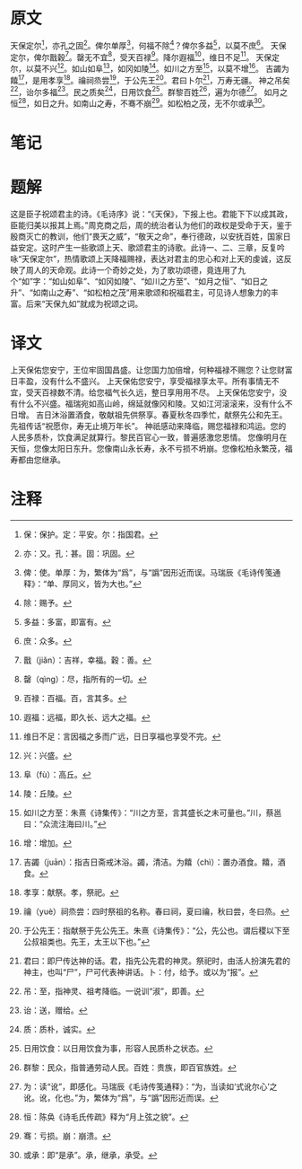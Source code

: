 # 原文
天保定尔[^1]，亦孔之固[^2]。俾尔单厚[^3]，何福不除[^4]？俾尔多益[^5]，以莫不庶[^6]。
天保定尔，俾尔戬穀[^7]。罄无不宜[^8]，受天百禄[^9]。降尔遐福[^10]，维日不足[^11]。
天保定尔，以莫不兴[^12]。如山如阜[^13]，如冈如陵[^14]。如川之方至[^15]，以莫不增[^16]。
吉蠲为饎[^17]，是用孝享[^18]。禴祠烝尝[^19]，于公先王[^20]。君曰卜尔[^21]，万寿无疆。
神之吊矣[^22]，诒尔多福[^23]。民之质矣[^24]，日用饮食[^25]。群黎百姓[^26]，遍为尔德[^27]。
如月之恒[^28]，如日之升。如南山之寿，不骞不崩[^29]。如松柏之茂，无不尔或承[^30]。
# 笔记

# 题解
这是臣子祝颂君主的诗。《毛诗序》说：“《天保》，下报上也。君能下下以成其政，臣能归美以报其上焉。”周克商之后，周的统治者认为他们的政权是受命于天，鉴于殷商灭亡的教训，他们“畏天之威”，“敬天之命”，奉行德政，以安抚百姓，国家日益安定。这时产生一些歌颂上天、歌颂君主的诗歌。此诗一、二、三章，反复吟咏“天保定尔”，热情歌颂上天降福赐禄，表达对君主的忠心和对上天的虔诚，这反映了周人的天命观。此诗一个奇妙之处，为了歌功颂德，竟连用了九个“如”字：“如山如阜”、“如冈如陵”、“如川之方至”、“如月之恒”、“如日之升”、“如南山之寿”、“如松柏之茂”用来歌颂和祝福君主，可见诗人想象力的丰富。后来“天保九如”就成为祝颂之词。
# 译文
上天保佑您安宁，王位牢固国昌盛。让您国力加倍增，何种福禄不赐您？让您财富日丰盈，没有什么不盛兴。
上天保佑您安宁，享受福禄享太平。所有事情无不宜，受天百禄数不清。给您福气长久远，整日享用用不尽。
上天保佑您安宁，没有什么不兴盛。福瑞宛如高山岭，绵延就像冈和陵。又如江河滚滚来，没有什么不日增。
吉日沐浴置酒食，敬献祖先供祭享。春夏秋冬四季忙，献祭先公和先王。先祖传话“祝愿你，寿无止境万年长”。
神祇感动来降临，赐您福禄和鸿运。您的人民多质朴，饮食满足就算行。黎民百官心一致，普遍感激您恩情。
您像明月在天恒，您像太阳日东升。您像南山永长寿，永不亏损不坍崩。您像松柏永繁茂，福寿都由您继承。
# 注释

[^1]: 保：保护。定：平安。尔：指国君。
[^2]: 亦：又。孔：甚。固：巩固。
[^3]: 俾：使。单厚：为，繁体为“爲”，与“譌”因形近而误。马瑞辰《毛诗传笺通释》：“单、厚同义，皆为大也。”
[^4]: 除：赐予。
[^5]: 多益：多富，即富有。
[^6]: 庶：众多。
[^7]: 戬（jiǎn）：吉祥，幸福。穀：善。
[^8]: 罄（qìng）：尽，指所有的一切。
[^9]: 百禄：百福。百，言其多。
[^10]: 遐福：远福，即久长、远大之福。
[^11]: 维日不足：言因福之多而广远，日日享福也享受不完。
[^12]: 兴：兴盛。
[^13]: 阜（fù）：高丘。
[^14]: 陵：丘陵。
[^15]: 如川之方至：朱熹《诗集传》：“川之方至，言其盛长之未可量也。”川，蔡邕曰：“众流注海曰川。”
[^16]: 增：增加。
[^17]: 吉蠲（juān）：指吉日斋戒沐浴。蠲，清洁。为饎（chì）：置办酒食。饎，酒食。
[^18]: 孝享：献祭。孝，祭祀。
[^19]: 禴（yuè）祠烝尝：四时祭祖的名称。春曰祠，夏曰禴，秋曰尝，冬曰烝。
[^20]: 于公先王：指献祭于先公先王。朱熹《诗集传》：“公，先公也。谓后稷以下至公叔祖类也。先王，太王以下也。”
[^21]: 君曰：即尸传达神的话。君，指先公先君的神灵。祭祀时，由活人扮演先君的神主，也叫“尸”，尸可代表神讲话。卜：付，给予。或以为“报”。
[^22]: 吊：至，指神灵、祖考降临。一说训“淑”，即善。
[^23]: 诒：送，赠给。
[^24]: 质：质朴，诚实。
[^25]: 日用饮食：以日用饮食为事，形容人民质朴之状态。
[^26]: 群黎：民众，指普通劳动人民。百姓：贵族，即百官族姓。
[^27]: 为：读“讹”，即感化。马瑞辰《毛诗传笺通释》：“为，当读如‘式讹尔心’之讹。讹，化也。”为，繁体为“爲”，与“譌”因形近而误。
[^28]: 恒：陈奂《诗毛氏传疏》释为“月上弦之貌”。
[^29]: 骞：亏损。崩：崩溃。
[^30]: 或承：即“是承”。承，继承，承受。